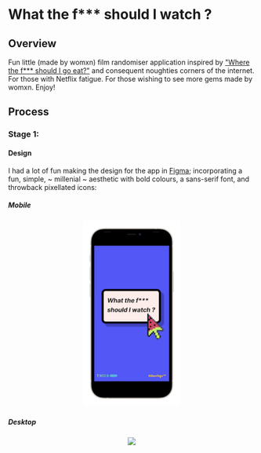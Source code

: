 # What the f*** should I watch ?

## Overview

Fun little (made by womxn) film randomiser application inspired by ["Where the f*** should I go eat?"](http://wtfsigte.com/) and consequent noughties corners of the internet. For those with Netflix fatigue. For those wishing to see more gems made by womxn. Enjoy! 

## Process

### Stage 1:

#### Design

I had a lot of fun making the design for the app in [Figma](https://www.figma.com/file/GfhSUCNhyxbnGCkMImUDuM/What-Should-I-Watch%3F%3F); incorporating a fun, simple,  ~ millenial ~ aesthetic with bold colours, a sans-serif font, and throwback pixellated icons: 

##### Mobile

<p align="center">
<img src="/media/what-should-i-watch-mobile_iphone12black_portrait.png" alt="mobile home" width="200" >
</p>


##### Desktop

<p align="center">
<img src="/what-should-i-watch/media/wsiw-desktop.gif" width="800" >
</p>








